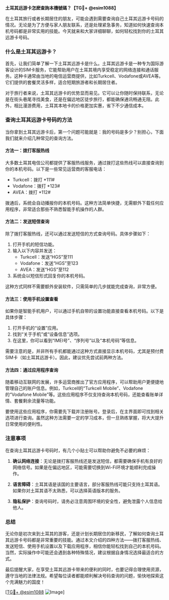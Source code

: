 **土耳其远游卡怎麽查詢本機號碼？【TG💪+ @esim1088】**

在土耳其旅行或者长期居住的朋友，可能会遇到需要查询自己土耳其远游卡号码的情况。无论是为了方便与家人朋友联系，还是处理紧急事务，知道如何快速查询本机号码都是非常实用的技能。今天就来和大家详细聊聊，如何轻松找到你的土耳其远游卡号码。

### 什么是土耳其远游卡？

首先，让我们简单了解一下土耳其远游卡是什么。土耳其远游卡是一种专为国际游客设计的SIM卡服务，它能帮助用户在土耳其境内享受稳定的网络连接和通话服务。这种卡通常由当地的电信运营商提供，比如Turkcell、Vodafone或AVEA等。它们提供的套餐灵活多样，适合短期旅游者和长期居住者。

对于旅行者来说，土耳其远游卡的优势显而易见。它可以让你随时保持联系，无论是在街头巷尾寻找美食，还是在偏远地区徒步旅行，都能确保通讯畅通无阻。此外，相比漫游费用，土耳其本地卡的价格更加实惠，省下不少通信成本。

### 查询土耳其远游卡号码的方法

当你拿到土耳其远游卡后，第一个问题可能就是：我的号码是多少？别担心，下面我们就来介绍几种常见的查询方法。

#### 方法一：拨打客服热线

大多数土耳其电信公司都提供了客服热线服务，通过拨打这些热线可以直接查询到你的本机号码。以下是一些常见运营商的客服电话：

- Turkcell：拨打 *111#
- Vodafone：拨打 *123#
- AVEA：拨打 *112#

拨通后，系统会自动播报你的本机号码。这种方法简单快捷，无需额外下载任何应用程序，非常适合那些不熟悉智能手机操作的人群。

#### 方法二：发送短信查询

除了拨打客服热线，还可以通过发送短信的方式查询号码。具体步骤如下：

1. 打开手机的短信功能。
2. 输入以下内容并发送：
   - Turkcell：发送“HGS”至111
   - Vodafone：发送“HGS”至123
   - AVEA：发送“HGS”至112
3. 系统会以短信形式回复你的本机号码。

这种方式同样不需要额外安装软件，只需简单的几步就能完成查询，非常方便。

#### 方法三：使用手机设置查看

如果你是智能手机用户，可以通过手机自带的设置功能直接查看本机号码。以下是具体步骤：

1. 打开手机的“设置”应用。
2. 找到“关于手机”或“设备信息”选项。
3. 在这里，你可以看到“IMEI号”、“序列号”以及“本机号码”等信息。

需要注意的是，并非所有手机都能通过这种方式直接显示本机号码，尤其是预付费SIM卡（如土耳其远游卡）。因此，建议优先尝试前两种方法。

#### 方法四：通过应用程序查询

随着移动互联网的发展，许多运营商推出了官方应用程序，可以帮助用户更便捷地管理自己的账户信息。例如，Turkcell的“Turkcell Mobile”、Vodafone的“Vodafone Mobile”等。这些应用程序不仅支持查询本机号码，还能查看账单详情、套餐剩余流量等功能。

要使用这些应用程序，你需要先下载并注册账号。登录后，在主界面即可找到相关选项进行查询。虽然这种方法需要一定的学习成本，但一旦熟练掌握，将大大提升日常使用的便利性。

### 注意事项

在查询土耳其远游卡号码时，有几个小贴士可以帮助你避免不必要的麻烦：

1. **确认网络连接**：无论是拨打客服热线还是发送短信，都需要确保手机有良好的网络信号。如果是在偏远地区，可能需要切换到Wi-Fi环境才能顺利完成操作。
   
2. **语言障碍**：土耳其语是该国的主要语言，部分客服热线可能只支持土耳其语。如果你对土耳其语不太熟悉，可以选择英语版本的服务。

3. **隐私保护**：查询号码时，请务必注意周围环境的安全性，避免泄露个人信息给他人。

### 总结

无论你是初次来到土耳其的游客，还是计划长期居住的新移民，了解如何查询土耳其远游卡号码都是非常重要的技能。通过本文介绍的四种方法——拨打客服热线、发送短信、使用手机设置以及下载应用程序，相信你能轻松找到自己的本机号码。当然，实际操作中可能还会遇到各种特殊情况，建议根据自身情况选择最适合的方式。

最后提醒大家，在享受土耳其远游卡带来的便利的同时，也要记得合理使用资源，遵守当地的法律法规。希望每位读者都能顺利解决号码查询的问题，愉快地探索这个充满魅力的国度！

[[TG💪+ @esim1088](https://t.me/s/esim1088) ![Image](https://i.postimg.cc/4NQfJmqS/Snipaste-2025-05-13-00-14-12.png)]